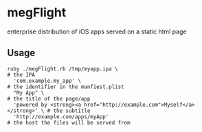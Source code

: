 megFlight
=========

enterprise distribution of iOS apps served on a static html page

Usage
-----
    ruby ./megFlight.rb /tmp/myapp.ipa \                                      # the IPA
      'com.example.my_app' \                                                  # the identifier in the manfiest.plist
      "My App" \                                                              # the title of the page/app
      'powered by <strong><a href="http://example.com">Myself</a></strong>' \ # the subtitle
      'http://example.com/apps/myApp'                                         # the host the files will be served from
